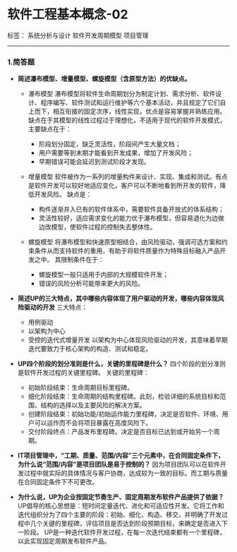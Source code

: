 ﻿# 软件工程基本概念-02

标签： 系统分析与设计 软件开发周期模型 项目管理

---

### 1.简答题

* **简述瀑布模型、增量模型、螺旋模型（含原型方法）的优缺点。**

    + 瀑布模型
    瀑布模型将软件生命周期划分为制定计划、需求分析、软件设计、程序编写、软件测试和运行维护等六个基本活动，并且规定了它们自上而下，相互衔接的固定次序，线性实现，优点是容易掌握并熟练应用。
    缺点在于其模型的线性过程过于理想化，不适用于现代的软件开发模式，主要缺点在于：
        -  阶段划分固定，缺乏灵活性，阶段间产生大量文档；
        - 用户需要等到末期才能看到开发成果，增加了开发风险；
        - 早期错误可能会延迟到测试阶段才发现。
    
    + 增量模型
    软件被作为一系列的增量构件来设计、实现、集成和测试。有点是软件开发可以较好地适应变化，客户可以不断地看到所开发的软件，降低开发风险。
    缺点是：
        - 构件逐渐并入已有的软件体系中，需要软件具备开放式的体系结构；
        - 灵活性较好，适应需求变化的能力优于瀑布模型，但容易退化为边做边改模型，使软件过程的控制失去整体性。

    + 螺旋模型
    将瀑布模型和快速原型相结合，由风险驱动，强调可选方案和约束条件从而支持软件的重用，有助于将软件质量作为特殊目标融入产品开发之中。
    其限制条件在于：
        - 螺旋模型一般只适用于内部的大规模软件开发；
        - 错误的风险分析可能带来更大的风险。
   
* **简述UP的三大特点，其中哪些内容体现了用户驱动的开发，哪些内容体现风险驱动的开发**
    三大特点：
    + 用例驱动
    + 以架构为中心
    + 受控的迭代式增量开发
以架构为中心体现风险驱动的开发，其意味着早期迭代要致力于核心架构的构造、测试和稳定。
    

* **UP四个阶段的划分准则是什么，关键的里程碑是什么？**
    四个阶段的划分准则是软件开发过程的关键里程碑。
    关键的里程碑：
    + 初始阶段结束：生命周期目标里程碑。
    + 细化阶段结束：生命周期的结构里程碑。此刻，检验详细的系统目标和范围、结构的选择以及主要风险的解决方案。 
    + 创建阶段结束：初始功能/初始运作能力里程碑，决定是否软件、环境、用户可以运作而不会将项目暴露在高度风险下。
    + 交付阶段终点：产品发布里程碑。决定是否目标已达到或开始另一个周期。


* **IT项目管理中，“工期、质量、范围/内容”三个元素中，在合同固定条件下，为什么说“范围/内容”是项目团队是易于控制的？**
    因为项目团队可以在软件开发过程中就实际的具体情况与客户协商，达成较为一致的目标。而工期与质量在合同固定条件下不可更改。


* **为什么说，UP为企业按固定节奏生产、固定周期发布软件产品提供了依据？**
UP倡导的核心思想是：短时间定量迭代、进化和可适应性开发。它将工作和迭代组织分为了四个主要的阶段：初始、细化、构造、移交，并明确了开发过程中几个关键的里程碑，评估项目是否达到阶段预期目标，来确定是否进入下一阶段。
UP是一种迭代软件开发过程，在每一次迭代结束都有一个里程碑，以此实现固定周期发布软件产品。

    






